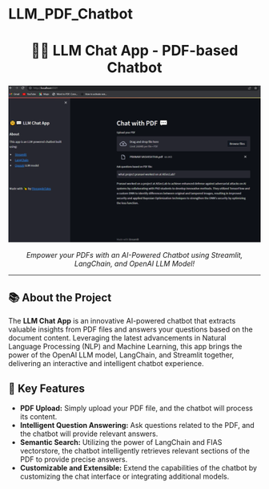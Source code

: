 # LLM_PDF_Chatbot

<h1 align="center">🤗💬 LLM Chat App - PDF-based Chatbot</h1>

![LLM Chat App Screenshot](https://github.com/pvashish/LLM_PDF_Chat_App/blob/main/Capture.PNG)

<p align="center">
  <em>Empower your PDFs with an AI-Powered Chatbot using Streamlit, LangChain, and OpenAI LLM Model!</em>
</p>

---

## 📚 About the Project

The **LLM Chat App** is an innovative AI-powered chatbot that extracts valuable insights from PDF files and answers your questions based on the document content. Leveraging the latest advancements in Natural Language Processing (NLP) and Machine Learning, this app brings the power of the OpenAI LLM model, LangChain, and Streamlit together, delivering an interactive and intelligent chatbot experience.

## 🌟 Key Features

- **PDF Upload:** Simply upload your PDF file, and the chatbot will process its content.
- **Intelligent Question Answering:** Ask questions related to the PDF, and the chatbot will provide relevant answers.
- **Semantic Search:** Utilizing the power of LangChain and FIAS vectorstore, the chatbot intelligently retrieves relevant sections of the PDF to provide precise answers.
- **Customizable and Extensible:** Extend the capabilities of the chatbot by customizing the chat interface or integrating additional models.



